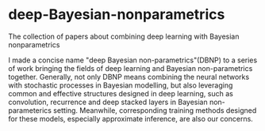 # deep-Bayesian-nonparametrics
The collection of papers about combining deep learning with Bayesian nonparametrics

  I made a concise name "deep Bayesian non-parametrics"(DBNP) to a series of work bringing the fields of deep learning and Bayesian non-parametrics together. Generally, not only DBNP means combining the neural networks with stochastic processes in Bayesian modelling, but also leveraging common and effective structures designed in deep learning, such as convolution, recurrence and deep stacked layers in Bayesian non-parameterics setting. Meanwhile, corresponding training methods designed for these models, especially approximate inference, are also our concerns.      

